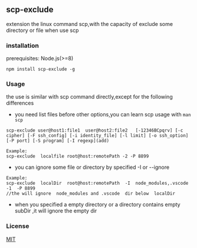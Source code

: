 ## scp-exclude

extension the linux command scp,with the capacity of exclude some directory or file when use scp

### installation

prerequisites: Node.js(>=8)

```
npm install scp-exclude -g
```

### Usage

the use is similar with scp command directly,except for the following differences

- you need list files before other options,you can learn scp usage with `man scp`

```
scp-exclude user@host1:file1  user@host2:file2   [-12346BCpqrv] [-c cipher] [-F ssh_config] [-i identity_file] [-l limit] [-o ssh_option] [-P port] [-S program] [-I regexp](add)

Example:
scp-exclude  localfile root@host:remotePath -2 -P 8899
```

- you can ignore some file or directory by specified -I or --ignore

```
Example:
scp-exclude  localDir  root@host:remotePath  -I  node_modules,.vscode  -1  -P 8899
//the will ignore  node_modules and .vscode  dir below  localDir
```

- when you specified a empty directory or a directory contains empty subDir ,it will ignore the empty dir

### License

[MIT](https://opensource.org/licenses/MIT)
